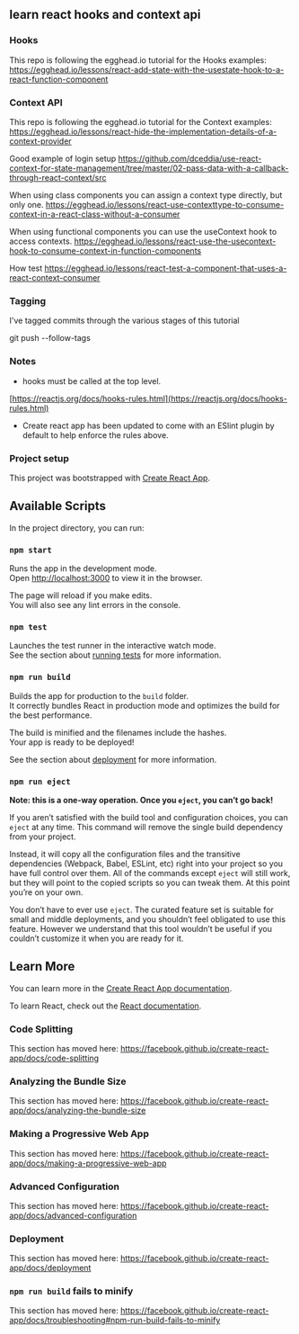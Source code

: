 ## learn react hooks and context api

### Hooks

This repo is following the egghead.io tutorial for the Hooks examples:
https://egghead.io/lessons/react-add-state-with-the-usestate-hook-to-a-react-function-component

### Context API

This repo is following the egghead.io tutorial for the Context examples:
https://egghead.io/lessons/react-hide-the-implementation-details-of-a-context-provider

Good example of login setup
https://github.com/dceddia/use-react-context-for-state-management/tree/master/02-pass-data-with-a-callback-through-react-context/src

When using class components you can assign a context type directly, but only one.
https://egghead.io/lessons/react-use-contexttype-to-consume-context-in-a-react-class-without-a-consumer

When using functional components you can use the useContext hook to access contexts.
https://egghead.io/lessons/react-use-the-usecontext-hook-to-consume-context-in-function-components

How test
https://egghead.io/lessons/react-test-a-component-that-uses-a-react-context-consumer

### Tagging

I've tagged commits through the various stages of this tutorial

git push --follow-tags

### Notes

- hooks must be called at the top level.

[https://reactjs.org/docs/hooks-rules.html](https://reactjs.org/docs/hooks-rules.html)

- Create react app has been updated to come with an ESlint plugin by default to help enforce the rules above.

### Project setup

This project was bootstrapped with [Create React App](https://github.com/facebook/create-react-app).

## Available Scripts

In the project directory, you can run:

### `npm start`

Runs the app in the development mode.<br />
Open [http://localhost:3000](http://localhost:3000) to view it in the browser.

The page will reload if you make edits.<br />
You will also see any lint errors in the console.

### `npm test`

Launches the test runner in the interactive watch mode.<br />
See the section about [running tests](https://facebook.github.io/create-react-app/docs/running-tests) for more information.

### `npm run build`

Builds the app for production to the `build` folder.<br />
It correctly bundles React in production mode and optimizes the build for the best performance.

The build is minified and the filenames include the hashes.<br />
Your app is ready to be deployed!

See the section about [deployment](https://facebook.github.io/create-react-app/docs/deployment) for more information.

### `npm run eject`

**Note: this is a one-way operation. Once you `eject`, you can’t go back!**

If you aren’t satisfied with the build tool and configuration choices, you can `eject` at any time. This command will remove the single build dependency from your project.

Instead, it will copy all the configuration files and the transitive dependencies (Webpack, Babel, ESLint, etc) right into your project so you have full control over them. All of the commands except `eject` will still work, but they will point to the copied scripts so you can tweak them. At this point you’re on your own.

You don’t have to ever use `eject`. The curated feature set is suitable for small and middle deployments, and you shouldn’t feel obligated to use this feature. However we understand that this tool wouldn’t be useful if you couldn’t customize it when you are ready for it.

## Learn More

You can learn more in the [Create React App documentation](https://facebook.github.io/create-react-app/docs/getting-started).

To learn React, check out the [React documentation](https://reactjs.org/).

### Code Splitting

This section has moved here: https://facebook.github.io/create-react-app/docs/code-splitting

### Analyzing the Bundle Size

This section has moved here: https://facebook.github.io/create-react-app/docs/analyzing-the-bundle-size

### Making a Progressive Web App

This section has moved here: https://facebook.github.io/create-react-app/docs/making-a-progressive-web-app

### Advanced Configuration

This section has moved here: https://facebook.github.io/create-react-app/docs/advanced-configuration

### Deployment

This section has moved here: https://facebook.github.io/create-react-app/docs/deployment

### `npm run build` fails to minify

This section has moved here: https://facebook.github.io/create-react-app/docs/troubleshooting#npm-run-build-fails-to-minify
